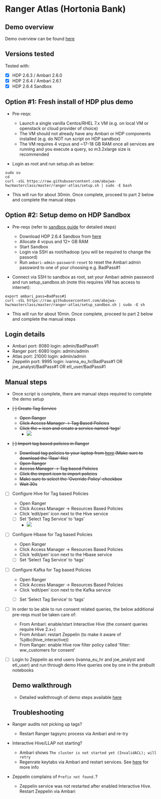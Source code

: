 # Ranger Atlas (Hortonia Bank)

## Demo overview

Demo overview can be found [here](https://community.hortonworks.com/articles/151939/hdp-securitygovernance-demo-kit.html) 

## Versions tested

Tested with:
- [x] HDP 2.6.3 / Ambari 2.6.0
- [x] HDP 2.6.4 / Ambari 2.6.1
- [x] HDP 2.6.4 Sandbox

## Option #1: Fresh install of HDP plus demo

- Pre-reqs:
  - Launch a single vanilla Centos/RHEL 7.x VM (e.g. on local VM or openstack or cloud provider of choice) 
  - The VM should not already have any Ambari or HDP components installed (e.g. do NOT run script on HDP sandbox)
  - The VM requires 4 vcpus and ~17-18 GB RAM once all services are running and you execute a query, so m3.2xlarge size is recommended
  
- Login as root and run setup.sh as below:
```
sudo su
cd
curl -sSL https://raw.githubusercontent.com/abajwa-hw/masterclass/master/ranger-atlas/setup.sh | sudo -E bash  
```

- This will run for about 30min. Once complete, proceed to part 2 below and complete the manual steps


## Option #2: Setup demo on HDP Sandbox 

- Pre-reqs (refer to [sandbox guide](https://hortonworks.com/tutorial/sandbox-deployment-and-install-guide) for detailed steps)
  - Download HDP 2.6.4 Sandbox from [here](http://hortonworks.com/sandbox) 
  - Allocate 4 vcpus and 12+ GB RAM 
  - Start Sandbox
  - Login via SSH as root/hadoop (you will be required to change the passord)
  - Run `ambari-admin-password-reset` to reset the Ambari admin password to one of your choosing e.g. BadPass#1

  
- Connect via SSH to sandbox as root, set your Ambari admin password and run setup_sandbox.sh (note this requires VM has access to internet):
```
export ambari_pass=BadPass#1
curl -sSL https://raw.githubusercontent.com/abajwa-hw/masterclass/master/ranger-atlas/setup_sandbox.sh | sudo -E sh
```


- This will run for about 10min. Once complete, proceed to part 2 below and complete the manual steps

## Login details 

- Ambari port: 8080 login: admin/BadPass#1
- Ranger port: 6080 login: admin/admin
- Atlas port: 21000 login: admin/admin
- Zeppelin port: 9995 login: ivanna_eu_hr/BadPass#1 OR joe_analyst/BadPass#1 OR etl_user/BadPass#1

## Manual steps

- Once script is complete, there are manual steps required to complete the demo setup 

- ~~[ ] Create Tag Service~~
  - ~~Open Ranger~~
  - ~~Click Access Manager -> Tag Based Policies~~
  - ~~Click the + icon and create a service named 'tags'~~
    - ![](./media/screenshot-ranger-add-tag-service.png)


- ~~[ ] Import tag based policies in Ranger~~
  - ~~Download tag policies to your laptop from [here](./Scripts/ranger-policies-tags.json) (Make sure to download the 'Raw' file)~~
  - ~~Open Ranger~~
  - ~~Access Manager -> Tag based Policies~~
  - ~~Click the import icon to import policies~~
  - ~~Make sure to select the 'Override Policy' checkbox~~
  - ~~Wait 30s~~
  
- [ ] Configure Hive for Tag based Policies
  - Open Ranger
  - Click Access Manager -> Resources Based Policies
  - Click ‘edit/pen’ icon next to the Hive service
  - [ ] Set ‘Select Tag Service’ to ‘tags’
    - ![](./media/screenshot-ranger-configure-hive-tag-service.png)

- [ ] Configure Hbase for Tag based Policies
  - Open Ranger
  - Click Access Manager -> Resources Based Policies
  - Click ‘edit/pen’ icon next to the Hbase service
  - [ ] Set ‘Select Tag Service’ to ‘tags’
  
- [ ] Configure Kafka for Tag based Policies
  - Open Ranger
  - Click Access Manager -> Resources Based Policies
  - Click ‘edit/pen’ icon next to the Kafka service
  - [ ] Set ‘Select Tag Service’ to ‘tags’


- [ ] In order to be able to run consent related queries, the below additional pre-reqs must be taken care of:
  - From Ambari: enable/start Interactive Hive (the consent queries require Hive 2.x+)
  - From Ambari: restart Zeppelin (to make it aware of %jdbc(hive_interactive))
  - From Ranger: enable Hive row filter policy called 'filter: ww_customers for consent'

- [ ] Login to Zeppelin as end users (ivanna_eu_hr and joe_analyst and etl_user) and run through demo Hive queries one by one in the prebuilt notebooks

  ## Demo walkthrough
  
  - Detailed walkthrough of demo steps available [here](https://community.hortonworks.com/articles/151939/hdp-securitygovernance-demo-kit.html)

  ## Troubleshooting

- Ranger audits not picking up tags?
  - Restart Ranger tagsync process via Ambari and re-try

- Interactive Hive/LLAP not starting? 
  - Ambari shows `The cluster is not started yet (InvalidACL); will retry`
  - Regenrate keytabs via Ambari and restart services. See [here](https://community.hortonworks.com/articles/125751/iop-v-425-to-hdp-v-26x-hsi-start-fails-with-error.html) for more info
  
- Zeppelin complains of `Prefix not found.`?
  - Zeppelin service was not restarted after enabled Interactive Hive. Restart Zeppelin via Ambari
